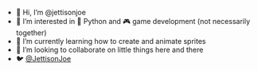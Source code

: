 - 👋 Hi, I’m @jettisonjoe
- 👀 I’m interested in 🐍 Python and 🎮 game development (not necessarily together)
- 🌱 I’m currently learning how to create and animate sprites
- 💞️ I’m looking to collaborate on little things here and there
- 🐦 [@JettisonJoe](https://twitter.com/jettisonjoe)

<!---
jettisonjoe/jettisonjoe is a ✨ special ✨ repository because its `README.md` (this file) appears on your GitHub profile.
You can click the Preview link to take a look at your changes.
--->
